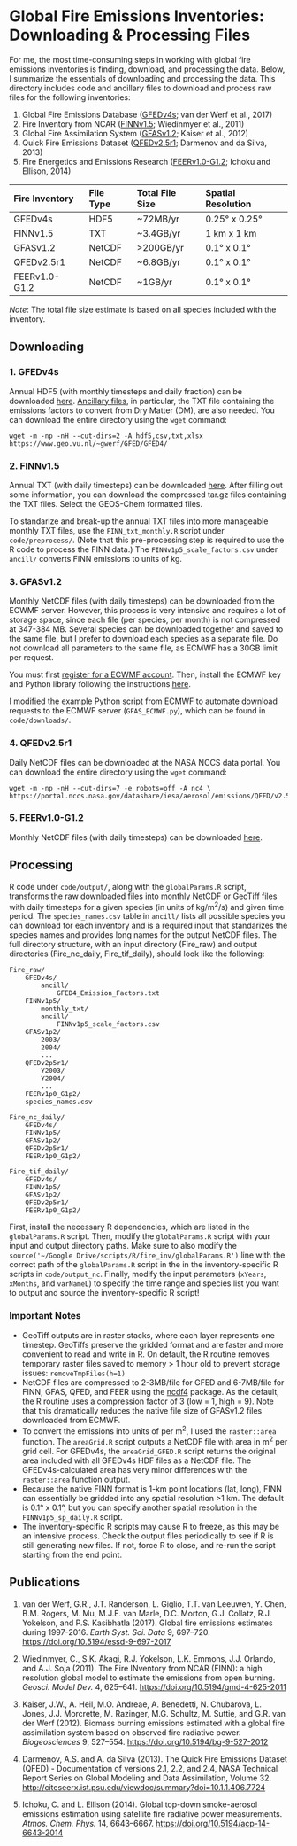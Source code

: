 # Global Fire Emissions Inventories: Downloading & Processing Files

For me, the most time-consuming steps in working with global fire emissions inventories is finding, download, and processing the data. Below, I summarize the essentials of downloading and processing the data. This directory includes code and ancillary files to download and process raw files for the following inventories:
1. Global Fire Emissions Database ([GFEDv4s](https://www.globalfiredata.org/); van der Werf et al., 2017)
2. Fire Inventory from NCAR ([FINNv1.5](http://bai.acom.ucar.edu/Data/fire); Wiedinmyer et al., 2011)
3. Global Fire Assimilation System ([GFASv1.2](http://gmes-atmosphere.eu/about/project_structure/input_data/d_fire/); Kaiser et al., 2012)
4. Quick Fire Emissions Dataset ([QFEDv2.5r1](https://gmao.gsfc.nasa.gov/research/science_snapshots/global_fire_emissions.php); Darmenov and da Silva, 2013)
5. Fire Energetics and Emissions Research ([FEERv1.0-G1.2](https://feer.gsfc.nasa.gov/data/emissions/); Ichoku and Ellison, 2014)

| Fire Inventory | File Type | Total File Size | Spatial Resolution |
| :--- | :--- | :--- | :--- |
| GFEDv4s | HDF5 | ~72MB/yr | 0.25° x 0.25°|
| FINNv1.5 | TXT | ~3.4GB/yr | 1 km x 1 km |
| GFASv1.2 | NetCDF | >200GB/yr | 0.1° x 0.1° |
| QFEDv2.5r1 | NetCDF | ~6.8GB/yr | 0.1° x 0.1° |
| FEERv1.0-G1.2 | NetCDF | ~1GB/yr | 0.1° x 0.1° |

*Note*: The total file size estimate is based on all species included with the inventory.

## Downloading
### 1. GFEDv4s
Annual HDF5 (with monthly timesteps and daily fraction) can be downloaded [here](https://www.geo.vu.nl/~gwerf/GFED/GFED4/). [Ancillary files](https://www.geo.vu.nl/~gwerf/GFED/GFED4/ancill), in particular, the TXT file containing the emissions factors to convert from Dry Matter (DM), are also needed. You can download the entire directory using the `wget` command:
```
wget -m -np -nH --cut-dirs=2 -A hdf5,csv,txt,xlsx https://www.geo.vu.nl/~gwerf/GFED/GFED4/
```

### 2. FINNv1.5
Annual TXT (with daily timesteps) can be downloaded [here](http://bai.acom.ucar.edu/Data/fire). After filling out some information, you can download the compressed tar.gz files containing the TXT files. Select the GEOS-Chem formatted files.

To standarize and break-up the annual TXT files into more manageable monthly TXT files, use the `FINN_txt_monthly.R` script under `code/preprocess/`. (Note that this pre-processing step is required to use the R code to process the FINN data.) The `FINNv1p5_scale_factors.csv` under `ancill/` converts FINN emissions to units of kg.

### 3. GFASv1.2
Monthly NetCDF files (with daily timesteps) can be downloaded from the ECWMF server. However, this process is very intensive and requires a lot of storage space, since each file (per species, per month) is not compressed at 347-384 MB. Several species can be downloaded together and saved to the same file, but I prefer to download each species as a separate file. Do not download all parameters to the same file, as ECMWF has a 30GB limit per request.

You must first [register for a ECWMF account](https://apps.ecmwf.int/registration/). Then, install the ECMWF key and Python library following the instructions [here](https://confluence.ecmwf.int//display/WEBAPI/Access+ECMWF+Public+Datasets#AccessECMWFPublicDatasets-key).

I modified the example Python script from ECMWF to automate download requests to the ECMWF server (`GFAS_ECMWF.py`), which can be found in `code/downloads/`.

### 4. QFEDv2.5r1
Daily NetCDF files can be downloaded at the NASA NCCS data portal. You can download the entire directory using the `wget` command:
```
wget -m -np -nH --cut-dirs=7 -e robots=off -A nc4 \
https://portal.nccs.nasa.gov/datashare/iesa/aerosol/emissions/QFED/v2.5r1/0.1/QFED/
```

### 5. FEERv1.0-G1.2
Monthly NetCDF files (with daily timesteps) can be downloaded [here](https://feer.gsfc.nasa.gov/data/emissions/).

## Processing
R code under `code/output/`, along with the `globalParams.R` script, transforms the raw downloaded files into monthly NetCDF or GeoTiff files with daily timesteps for a given species (in units of kg/m<sup>2</sup>/s) and given time period. The `species_names.csv` table in `ancill/` lists all possible species you can download for each inventory and is a required input that standarizes the species names and provides long names for the output NetCDF files. The full directory structure, with an input directory (Fire_raw) and output directories (Fire_nc_daily, Fire_tif_daily), should look like the following:

```
Fire_raw/
    GFEDv4s/
        ancill/
            GFED4_Emission_Factors.txt
    FINNv1p5/
        monthly_txt/
        ancill/
            FINNv1p5_scale_factors.csv
    GFASv1p2/
        2003/
        2004/
        ...
    QFEDv2p5r1/
        Y2003/
        Y2004/
        ...
    FEERv1p0_G1p2/
    species_names.csv
    
Fire_nc_daily/
    GFEDv4s/
    FINNv1p5/
    GFASv1p2/
    QFEDv2p5r1/
    FEERv1p0_G1p2/
    
Fire_tif_daily/
    GFEDv4s/
    FINNv1p5/
    GFASv1p2/
    QFEDv2p5r1/
    FEERv1p0_G1p2/
```

First, install the necessary R dependencies, which are listed in the `globalParams.R` script. Then, modify the `globalParams.R` script with your input and output directory paths. Make sure to also modify the `source('~/Google Drive/scripts/R/fire_inv/globalParams.R')` line with the correct path of the  `globalParams.R` script in the in the inventory-specific R scripts in `code/output_nc`. Finally, modify the input parameters (`xYears`, `xMonths`, and `varNameL`) to specify the time range and species list you want to output and source the inventory-specific R script!

### Important Notes
* GeoTiff outputs are in raster stacks, where each layer represents one timestep. GeoTiffs preserve the gridded format and are faster and more convenient to read and write in R. On default, the R routine removes temporary raster files saved to memory > 1 hour old to prevent storage issues: `removeTmpFiles(h=1)`
* NetCDF files are compressed to 2-3MB/file for GFED and 6-7MB/file for FINN, GFAS, QFED, and FEER using the [ncdf4](https://cran.r-project.org/web/packages/ncdf4/ncdf4.pdf) package. As the default, the R routine uses a compression factor of 3 (low = 1, high = 9). Note that this dramatically reduces the native file size of GFASv1.2 files downloaded from ECMWF.
* To convert the emissions into units of per m<sup>2</sup>, I used the `raster::area` function. The `areaGrid.R` script outputs a NetCDF file with area in m<sup>2</sup> per grid cell. For GFEDv4s, the `areaGrid_GFED.R` script returns the original area included with all GFEDv4s HDF files as a NetCDF file. The GFEDv4s-calculated area has very minor differences with the `raster::area` function output.
* Because the native FINN format is 1-km point locations (lat, long), FINN can essentially be gridded into any spatial resolution >1 km. The default is 0.1° x 0.1°, but you can specify another spatial resolution in the `FINNv1p5_sp_daily.R` script.
* The inventory-specific R scripts may cause R to freeze, as this may be an intensive process. Check the output files periodically to see if R is still generating new files. If not, force R to close, and re-run the script starting from the end point.

## Publications
1. van der Werf, G.R., J.T. Randerson, L. Giglio, T.T. van Leeuwen, Y. Chen, B.M. Rogers, M. Mu, M.J.E. van Marle, D.C. Morton, G.J. Collatz, R.J. Yokelson, and P.S. Kasibhatla (2017). Global fire emissions estimates during 1997-2016. *Earth Syst. Sci. Data* 9, 697–720. https://doi.org/10.5194/essd-9-697-2017

2. Wiedinmyer, C., S.K. Akagi, R.J. Yokelson, L.K. Emmons, J.J. Orlando, and A.J. Soja (2011). The Fire INventory from NCAR (FINN): a high resolution global model to estimate the emissions from open burning. *Geosci. Model Dev.* 4, 625–641. https://doi.org/10.5194/gmd-4-625-2011

3. Kaiser, J.W., A. Heil, M.O. Andreae, A. Benedetti, N. Chubarova,  L. Jones, J.J. Morcrette, M. Razinger, M.G. Schultz, M. Suttie, and G.R. van der Werf (2012). Biomass burning emissions estimated with a global fire assimilation system based on observed fire radiative power. *Biogeosciences* 9, 527–554. https://doi.org/10.5194/bg-9-527-2012

4. Darmenov, A.S. and A. da Silva (2013). The Quick Fire Emissions Dataset (QFED) - Documentation of versions 2.1, 2.2, and 2.4, NASA Technical Report Series on Global Modeling and Data Assimilation, Volume 32. http://citeseerx.ist.psu.edu/viewdoc/summary?doi=10.1.1.406.7724

5. Ichoku, C. and L. Ellison (2014). Global top-down smoke-aerosol emissions estimation using satellite fire radiative power measurements. *Atmos. Chem. Phys.* 14, 6643–6667. https://doi.org/10.5194/acp-14-6643-2014
